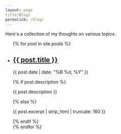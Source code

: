 ```yaml
---
layout: page
title:Blogs
permalink: /blog/
---
```


Here's a collection of my thoughts on various topics.

<ul>
  {% for post in site.posts %}
    <li>
      <h2><a href="{{ post.url | relative_url }}">{{ post.title }}</a></h2>
      <p>{{ post.date | date: "%B %d, %Y" }}</p>
      {% if post.description %}
        <p>{{ post.description }}</p>
      {% else %}
        <p>{{ post.excerpt | strip_html | truncate: 160 }}</p>
      {% endif %}
    </li>
  {% endfor %}
</ul>

